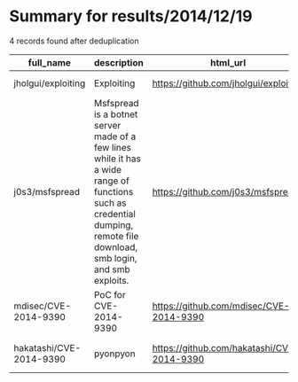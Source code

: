 
# Summary for results/2014/12/19
    
4 records found after deduplication

| full_name | description | html_url | matched_list | matched_count | pushed_at | size | stargazers_count | language | forks_count | vul_ids |
|-------------------------|------------------------------------------------------------------------------------------------------------------------------------------------------------------------|--------------------------------------------|----------------------|-----------------|---------------------------|--------|--------------------|------------|---------------|-------------------|
| jholgui/exploiting | Exploiting | https://github.com/jholgui/exploiting | ['exploit'] | 1 | 2014-12-19 08:31:22+00:00 | 256 | 1 | Python | 1 | [] |
| j0s3/msfspread | Msfspread is a botnet server made of a few lines while it has a wide range of functions such as credential dumping, remote file download, smb login, and smb exploits. | https://github.com/j0s3/msfspread | ['exploit'] | 1 | 2014-12-19 18:08:30+00:00 | 132 | 2 | Ruby | 0 | [] |
| mdisec/CVE-2014-9390 | PoC for CVE-2014-9390 | https://github.com/mdisec/CVE-2014-9390 | ['cve poc', 'cve-2'] | 2 | 2014-12-19 00:04:34+00:00 | 128 | 0 | nan | 0 | ['CVE-2014-9390'] |
| hakatashi/CVE-2014-9390 | pyonpyon | https://github.com/hakatashi/CVE-2014-9390 | ['cve-2'] | 1 | 2014-12-19 00:17:09+00:00 | 0 | 0 | nan | 0 | ['CVE-2014-9390'] |
